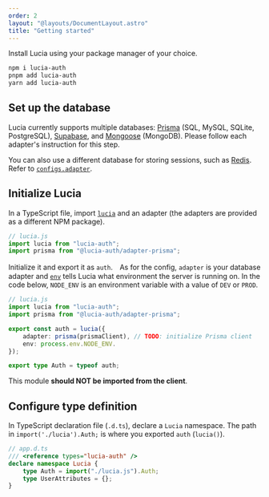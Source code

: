 ```yaml
---
order: 2
layout: "@layouts/DocumentLayout.astro"
title: "Getting started"
---
```


Install Lucia using your package manager of your choice.

```bash
npm i lucia-auth
pnpm add lucia-auth
yarn add lucia-auth
```

## Set up the database

Lucia currently supports multiple databases: [Prisma](/learn/adapters/prisma) (SQL, MySQL, SQLite, PostgreSQL), [Supabase](/learn/adapters/supabase), and [Mongoose](/learn/adapters/mongoose) (MongoDB). Please follow each adapter's instruction for this step.

You can also use a different database for storing sessions, such as [Redis](/learn/session-adapters/redis). Refer to [`configs.adapter`](/reference/configure/lucia-configurations#adapter).

## Initialize Lucia

In a TypeScript file, import [`lucia`](/reference/api/server-api#lucia) and an adapter (the adapters are provided as a different NPM package).

```ts
// lucia.js
import lucia from "lucia-auth";
import prisma from "@lucia-auth/adapter-prisma";
```

Initialize it and export it as `auth`.　As for the config, `adapter` is your database adapter and [`env`](/reference/configure/lucia-configurations#env) tells Lucia what environment the server is running on. In the code below, `NODE_ENV` is an environment variable with a value of `DEV` or `PROD`.

```ts
// lucia.js
import lucia from "lucia-auth";
import prisma from "@lucia-auth/adapter-prisma";

export const auth = lucia({
	adapter: prisma(prismaClient), // TODO: initialize Prisma client
	env: process.env.NODE_ENV.
});

export type Auth = typeof auth;
```

This module **should NOT be imported from the client**.

## Configure type definition

In TypeScript declaration file (`.d.ts`), declare a `Lucia` namespace. The path in `import('./lucia').Auth;` is where you exported `auth` (`lucia()`).

```ts
// app.d.ts
/// <reference types="lucia-auth" />
declare namespace Lucia {
	type Auth = import("./lucia.js").Auth;
	type UserAttributes = {};
}
```